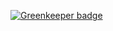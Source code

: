 
[![Greenkeeper badge](https://badges.greenkeeper.io/pierreericgarcia/rspb-doc.svg)](https://greenkeeper.io/)
